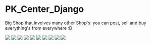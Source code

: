 # PK_Center_Django
Big Shop that involves many other Shop's: you can post, sell and buy everything's from everywhere :D

<img src="home1.png">
<img src="home2.png">
<img src="home3.png">
<img src="users1.png">
<img src="users2.png">
<img src="product1.png">
<img src="product2.png">
<img src="product3.png">
<img src="card1.png">
<img src="card2.png">
